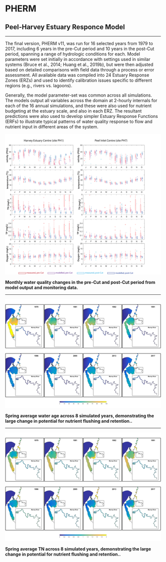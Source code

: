 # PHERM
## Peel-Harvey Estuary Responce Model

---

The final version, PHERM v11, was run for 16 selected years from 1979 to 2017, including 6 years in the pre-Cut period and 10 years in the post-Cut period, spanning a range of hydrologic conditions for each. Model parameters were set initially in accordance with settings used in similar systems (Bruce et al., 2014; Huang et al., 2019b), but were then adjusted based on detailed comparisons with field data through a process or error assessment. All available data was compiled into 24 Estuary Response Zones (ERZs) and used to identify calibration issues specific to different regions (e.g., rivers vs. lagoons). 

Generally, the model parameter-set was common across all simulations. 
The models output all variables across the domain at 2-hourly internals for each of the 16 annual simulations, and these were also used for nutrient budgeting at the estuary scale, and also in each ERZ. The resultant predictions were also used to develop simpler Estuary Response Functions (ERFs) to illustrate typical patterns of water quality response to flow and nutrient input in different areas of the system.


<img src="https://github.com/AquaticEcoDynamics/Peel_ARC/blob/master/Images/Monthly.png">

**Monthly water quality changes in the pre-Cut and post-Cut period from model output and monitoring data.**

---

<img src="https://github.com/AquaticEcoDynamics/Peel_ARC/blob/master/Images/Yearly_A.png">

**Spring average water age across 8 simulated years, demonstrating the large change in potential for nutrient flushing and retention..**

---
<img src="https://github.com/AquaticEcoDynamics/Peel_ARC/blob/master/Images/Yearly_B.png">

**Spring average TN across 8 simulated years, demonstrating the large change in potential for nutrient flushing and retention..**

